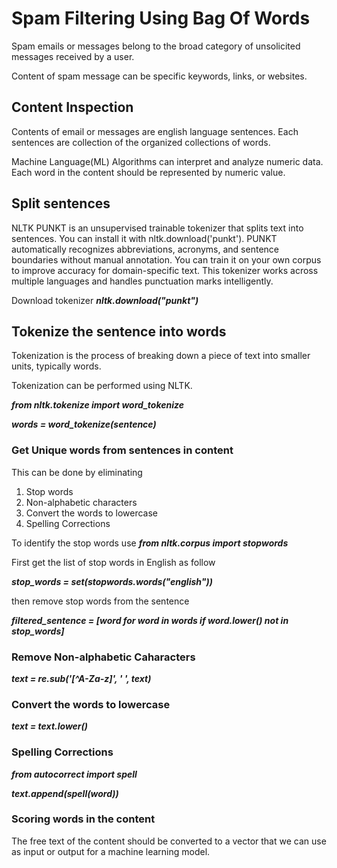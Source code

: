 # Spam Filtering Using Bag Of Words
Spam emails or messages belong to the broad category of unsolicited messages received by a user.

Content of spam message can be specific keywords, links, or websites.

## Content Inspection
Contents of email or messages are english language sentences. Each sentences are collection of the organized collections of words.

Machine Language(ML) Algorithms can interpret and analyze numeric data. Each word in the content should be represented by numeric value.

## Split sentences
NLTK PUNKT is an unsupervised trainable tokenizer that splits text into sentences. You can install it with nltk.download('punkt'). PUNKT automatically recognizes abbreviations, acronyms, and sentence boundaries without manual annotation. You can train it on your own corpus to improve accuracy for domain-specific text. This tokenizer works across multiple languages and handles punctuation marks intelligently.

Download tokenizer
__*nltk.download("punkt")*__

## Tokenize the sentence into words
Tokenization is the process of breaking down a piece of text into smaller units, typically words.

Tokenization can be performed using NLTK.

__*from nltk.tokenize import word_tokenize*__

__*words = word_tokenize(sentence)*__

### Get Unique words from sentences in content
This can be done by eliminating
1. Stop words
2. Non-alphabetic characters
3. Convert the words to lowercase
4. Spelling Corrections

To identify the stop words use 
__*from nltk.corpus import stopwords*__

First get the list of stop words in English as follow

__*stop_words = set(stopwords.words("english"))*__

then remove stop words from the sentence

__*filtered_sentence = [word for word in words if word.lower() not in stop_words]*__

### Remove Non-alphabetic Caharacters 
__*text = re.sub('[^A-Za-z]', ' ', text)*__

### Convert the words to lowercase
__*text = text.lower()*__

### Spelling Corrections

__*from autocorrect import spell*__

__*text.append(spell(word))*__

### Scoring words in the content
The free text of the content should be converted to a vector that we can use as input or output for a machine learning model.


